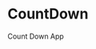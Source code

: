 # CountDown
 Count Down App
      
             
                                                             
                                                                                  
                                                                                
                                                                         
                                                             
                                        
                      
                   
    
 
   
